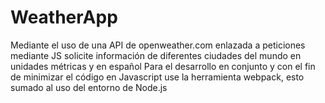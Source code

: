 # WeatherApp
Mediante el uso de una API de openweather.com enlazada a peticiones mediante JS solicite información de diferentes ciudades del mundo en unidades métricas y en español
Para el desarrollo en conjunto y con el fin de minimizar el código en Javascript use la herramienta webpack, esto sumado al uso del entorno de Node.js
